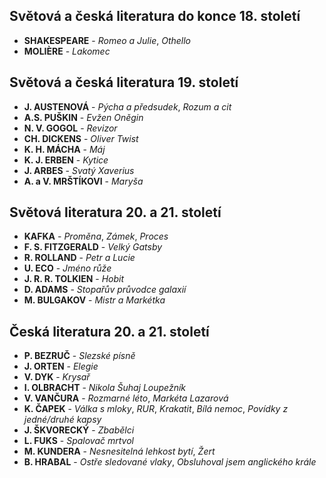 ## Světová a česká literatura do konce 18. století

- **SHAKESPEARE** - *Romeo a Julie*, *Othello*
- **MOLIÈRE** - *Lakomec*

## Světová a česká literatura 19. století 

- **J. AUSTENOVÁ** - *Pýcha a předsudek*, *Rozum a cit*
- **A.S. PUŠKIN** - *Evžen Oněgin*
- **N. V. GOGOL** - *Revizor*
- **CH. DICKENS** - *Oliver Twist*
- **K. H. MÁCHA** - *Máj*
- **K. J. ERBEN** - *Kytice*
- **J. ARBES** - *Svatý Xaverius*
- **A. a V. MRŠTÍKOVI** - *Maryša*

## Světová literatura 20. a 21. století 

- **KAFKA** - *Proměna*, *Zámek*, *Proces*
- **F. S. FITZGERALD** - *Velký Gatsby*
- **R. ROLLAND** - *Petr a Lucie*
- **U. ECO** - *Jméno růže*
- **J. R. R. TOLKIEN** - *Hobit*
- **D. ADAMS** - *Stopařův průvodce galaxií*
- **M. BULGAKOV** - *Mistr a Markétka*

## Česká literatura 20. a 21. století  

- **P. BEZRUČ** - *Slezské písně*
- **J. ORTEN** - *Elegie*
- **V. DYK** - *Krysař*
- **I. OLBRACHT** - *Nikola Šuhaj Loupežník*
- **V. VANČURA** - *Rozmarné léto*, *Markéta Lazarová*
- **K. ČAPEK** - *Válka s mloky*, *RUR*, *Krakatit*, *Bílá nemoc*, *Povídky z jedné/druhé kapsy*
- **J. ŠKVORECKÝ** - *Zbabělci*
- **L. FUKS** - *Spalovač mrtvol*
- **M. KUNDERA** - *Nesnesitelná lehkost bytí*, *Žert*
- **B. HRABAL** - *Ostře sledované vlaky*, *Obsluhoval jsem anglického krále*
